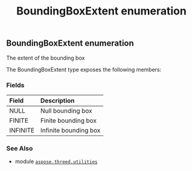 ﻿---
title: BoundingBoxExtent enumeration
second_title: Aspose.3D for Python via .NET API References
description: 
type: docs
weight: 280
url: /aspose.threed.utilities/boundingboxextent/
is_root: false
---

## BoundingBoxExtent enumeration

The extent of the bounding box



The BoundingBoxExtent type exposes the following members:

### Fields
| Field | Description |
| :- | :- |
| NULL | Null bounding box |
| FINITE | Finite bounding box |
| INFINITE | Infinite bounding box |



### See Also
* module [`aspose.threed.utilities`](..)
